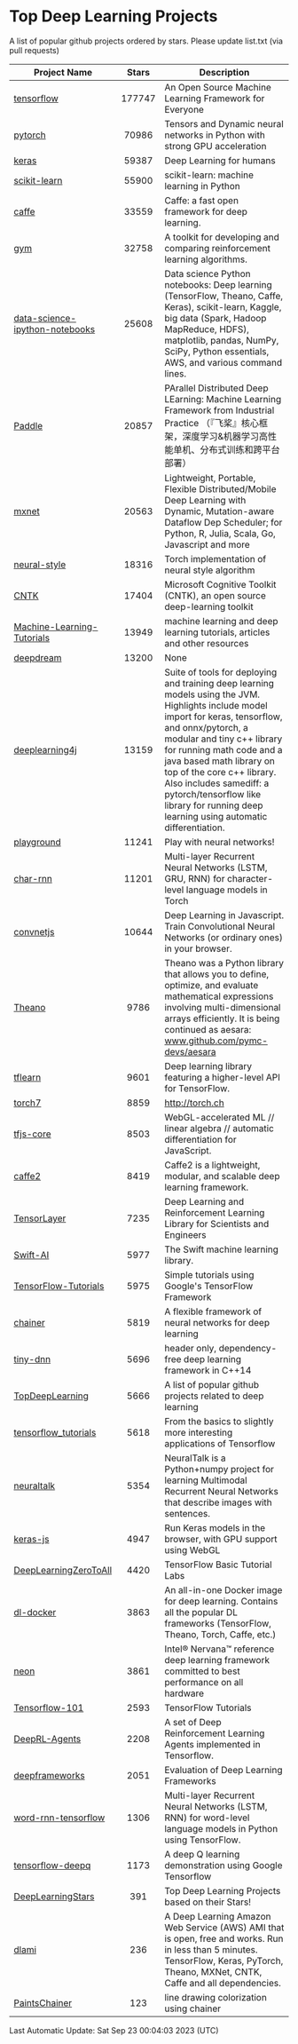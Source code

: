 # Top Deep Learning Projects
A list of popular github projects ordered by stars.
Please update list.txt (via pull requests)

|Project Name| Stars | Description |
| ---------- |:-----:| ----------- |
| [tensorflow](https://github.com/tensorflow/tensorflow) | 177747 | An Open Source Machine Learning Framework for Everyone |
| [pytorch](https://github.com/pytorch/pytorch) | 70986 | Tensors and Dynamic neural networks in Python with strong GPU acceleration |
| [keras](https://github.com/keras-team/keras) | 59387 | Deep Learning for humans |
| [scikit-learn](https://github.com/scikit-learn/scikit-learn) | 55900 | scikit-learn: machine learning in Python |
| [caffe](https://github.com/BVLC/caffe) | 33559 | Caffe: a fast open framework for deep learning. |
| [gym](https://github.com/openai/gym) | 32758 | A toolkit for developing and comparing reinforcement learning algorithms. |
| [data-science-ipython-notebooks](https://github.com/donnemartin/data-science-ipython-notebooks) | 25608 | Data science Python notebooks: Deep learning (TensorFlow, Theano, Caffe, Keras), scikit-learn, Kaggle, big data (Spark, Hadoop MapReduce, HDFS), matplotlib, pandas, NumPy, SciPy, Python essentials, AWS, and various command lines. |
| [Paddle](https://github.com/PaddlePaddle/Paddle) | 20857 | PArallel Distributed Deep LEarning: Machine Learning Framework from Industrial Practice （『飞桨』核心框架，深度学习&机器学习高性能单机、分布式训练和跨平台部署） |
| [mxnet](https://github.com/apache/mxnet) | 20563 | Lightweight, Portable, Flexible Distributed/Mobile Deep Learning with Dynamic, Mutation-aware Dataflow Dep Scheduler; for Python, R, Julia, Scala, Go, Javascript and more |
| [neural-style](https://github.com/jcjohnson/neural-style) | 18316 | Torch implementation of neural style algorithm |
| [CNTK](https://github.com/microsoft/CNTK) | 17404 | Microsoft Cognitive Toolkit (CNTK), an open source deep-learning toolkit |
| [Machine-Learning-Tutorials](https://github.com/ujjwalkarn/Machine-Learning-Tutorials) | 13949 | machine learning and deep learning tutorials, articles and other resources  |
| [deepdream](https://github.com/google/deepdream) | 13200 | None |
| [deeplearning4j](https://github.com/deeplearning4j/deeplearning4j) | 13159 | Suite of tools for deploying and training deep learning models using the JVM. Highlights include model import for keras, tensorflow, and onnx/pytorch, a modular and tiny c++ library for running math code and a java based math library on top of the core c++ library. Also includes samediff: a pytorch/tensorflow like library for running deep learning using automatic differentiation. |
| [playground](https://github.com/tensorflow/playground) | 11241 | Play with neural networks! |
| [char-rnn](https://github.com/karpathy/char-rnn) | 11201 | Multi-layer Recurrent Neural Networks (LSTM, GRU, RNN) for character-level language models in Torch |
| [convnetjs](https://github.com/karpathy/convnetjs) | 10644 | Deep Learning in Javascript. Train Convolutional Neural Networks (or ordinary ones) in your browser. |
| [Theano](https://github.com/Theano/Theano) | 9786 | Theano was a Python library that allows you to define, optimize, and evaluate mathematical expressions involving multi-dimensional arrays efficiently. It is being continued as aesara: www.github.com/pymc-devs/aesara |
| [tflearn](https://github.com/tflearn/tflearn) | 9601 | Deep learning library featuring a higher-level API for TensorFlow. |
| [torch7](https://github.com/torch/torch7) | 8859 | http://torch.ch |
| [tfjs-core](https://github.com/tensorflow/tfjs-core) | 8503 | WebGL-accelerated ML // linear algebra // automatic differentiation for JavaScript. |
| [caffe2](https://github.com/facebookarchive/caffe2) | 8419 | Caffe2 is a lightweight, modular, and scalable deep learning framework. |
| [TensorLayer](https://github.com/tensorlayer/TensorLayer) | 7235 | Deep Learning and Reinforcement Learning Library for Scientists and Engineers  |
| [Swift-AI](https://github.com/Swift-AI/Swift-AI) | 5977 | The Swift machine learning library. |
| [TensorFlow-Tutorials](https://github.com/nlintz/TensorFlow-Tutorials) | 5975 | Simple tutorials using Google's TensorFlow Framework |
| [chainer](https://github.com/chainer/chainer) | 5819 | A flexible framework of neural networks for deep learning |
| [tiny-dnn](https://github.com/tiny-dnn/tiny-dnn) | 5696 | header only, dependency-free deep learning framework in C++14 |
| [TopDeepLearning](https://github.com/aymericdamien/TopDeepLearning) | 5666 | A list of popular github projects related to deep learning |
| [tensorflow_tutorials](https://github.com/pkmital/tensorflow_tutorials) | 5618 | From the basics to slightly more interesting applications of Tensorflow |
| [neuraltalk](https://github.com/karpathy/neuraltalk) | 5354 | NeuralTalk is a Python+numpy project for learning Multimodal Recurrent Neural Networks that describe images with sentences. |
| [keras-js](https://github.com/transcranial/keras-js) | 4947 | Run Keras models in the browser, with GPU support using WebGL |
| [DeepLearningZeroToAll](https://github.com/hunkim/DeepLearningZeroToAll) | 4420 | TensorFlow Basic Tutorial Labs |
| [dl-docker](https://github.com/floydhub/dl-docker) | 3863 | An all-in-one Docker image for deep learning. Contains all the popular DL frameworks (TensorFlow, Theano, Torch, Caffe, etc.) |
| [neon](https://github.com/NervanaSystems/neon) | 3861 | Intel® Nervana™ reference deep learning framework committed to best performance on all hardware |
| [Tensorflow-101](https://github.com/sjchoi86/Tensorflow-101) | 2593 | TensorFlow Tutorials |
| [DeepRL-Agents](https://github.com/awjuliani/DeepRL-Agents) | 2208 | A set of Deep Reinforcement Learning Agents implemented in Tensorflow. |
| [deepframeworks](https://github.com/zer0n/deepframeworks) | 2051 | Evaluation of Deep Learning Frameworks |
| [word-rnn-tensorflow](https://github.com/hunkim/word-rnn-tensorflow) | 1306 | Multi-layer Recurrent Neural Networks (LSTM, RNN) for word-level language models in Python using TensorFlow. |
| [tensorflow-deepq](https://github.com/siemanko/tensorflow-deepq) | 1173 | A deep Q learning demonstration using Google Tensorflow |
| [DeepLearningStars](https://github.com/hunkim/DeepLearningStars) | 391 | Top Deep Learning Projects based on their Stars! |
| [dlami](https://github.com/ritchieng/dlami) | 236 | A Deep Learning Amazon Web Service (AWS) AMI that is open, free and works. Run in less than 5 minutes. TensorFlow, Keras, PyTorch, Theano, MXNet, CNTK, Caffe and all dependencies. |
| [PaintsChainer](https://github.com/taizan/PaintsChainer) | 123 | line drawing colorization using chainer |

Last Automatic Update: Sat Sep 23 00:04:03 2023 (UTC)
